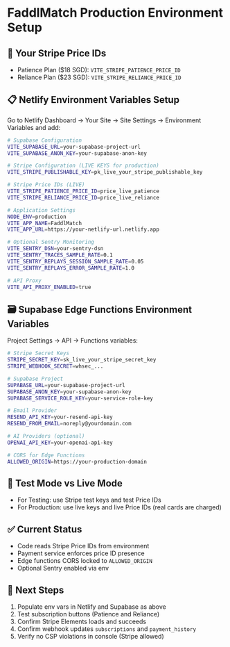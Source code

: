 # FaddlMatch Production Environment Setup

## 🎯 Your Stripe Price IDs
- Patience Plan ($18 SGD): `VITE_STRIPE_PATIENCE_PRICE_ID`
- Reliance Plan ($23 SGD): `VITE_STRIPE_RELIANCE_PRICE_ID`

## 📋 Netlify Environment Variables Setup

Go to Netlify Dashboard → Your Site → Site Settings → Environment Variables and add:

```bash
# Supabase Configuration
VITE_SUPABASE_URL=your-supabase-project-url
VITE_SUPABASE_ANON_KEY=your-supabase-anon-key

# Stripe Configuration (LIVE KEYS for production)
VITE_STRIPE_PUBLISHABLE_KEY=pk_live_your_stripe_publishable_key

# Stripe Price IDs (LIVE)
VITE_STRIPE_PATIENCE_PRICE_ID=price_live_patience
VITE_STRIPE_RELIANCE_PRICE_ID=price_live_reliance

# Application Settings
NODE_ENV=production
VITE_APP_NAME=FaddlMatch
VITE_APP_URL=https://your-netlify-url.netlify.app

# Optional Sentry Monitoring
VITE_SENTRY_DSN=your-sentry-dsn
VITE_SENTRY_TRACES_SAMPLE_RATE=0.1
VITE_SENTRY_REPLAYS_SESSION_SAMPLE_RATE=0.05
VITE_SENTRY_REPLAYS_ERROR_SAMPLE_RATE=1.0

# API Proxy
VITE_API_PROXY_ENABLED=true
```

## 🗃️ Supabase Edge Functions Environment Variables

Project Settings → API → Functions variables:

```bash
# Stripe Secret Keys
STRIPE_SECRET_KEY=sk_live_your_stripe_secret_key
STRIPE_WEBHOOK_SECRET=whsec_...

# Supabase Project
SUPABASE_URL=your-supabase-project-url
SUPABASE_ANON_KEY=your-supabase-anon-key
SUPABASE_SERVICE_ROLE_KEY=your-service-role-key

# Email Provider
RESEND_API_KEY=your-resend-api-key
RESEND_FROM_EMAIL=noreply@yourdomain.com

# AI Providers (optional)
OPENAI_API_KEY=your-openai-api-key

# CORS for Edge Functions
ALLOWED_ORIGIN=https://your-production-domain
```

## 🧪 Test Mode vs Live Mode

- For Testing: use Stripe test keys and test Price IDs
- For Production: use live keys and live Price IDs (real cards are charged)

## ✅ Current Status

- Code reads Stripe Price IDs from environment
- Payment service enforces price ID presence
- Edge functions CORS locked to `ALLOWED_ORIGIN`
- Optional Sentry enabled via env

## 🚀 Next Steps

1. Populate env vars in Netlify and Supabase as above
2. Test subscription buttons (Patience and Reliance)
3. Confirm Stripe Elements loads and succeeds
4. Confirm webhook updates `subscriptions` and `payment_history`
5. Verify no CSP violations in console (Stripe allowed)